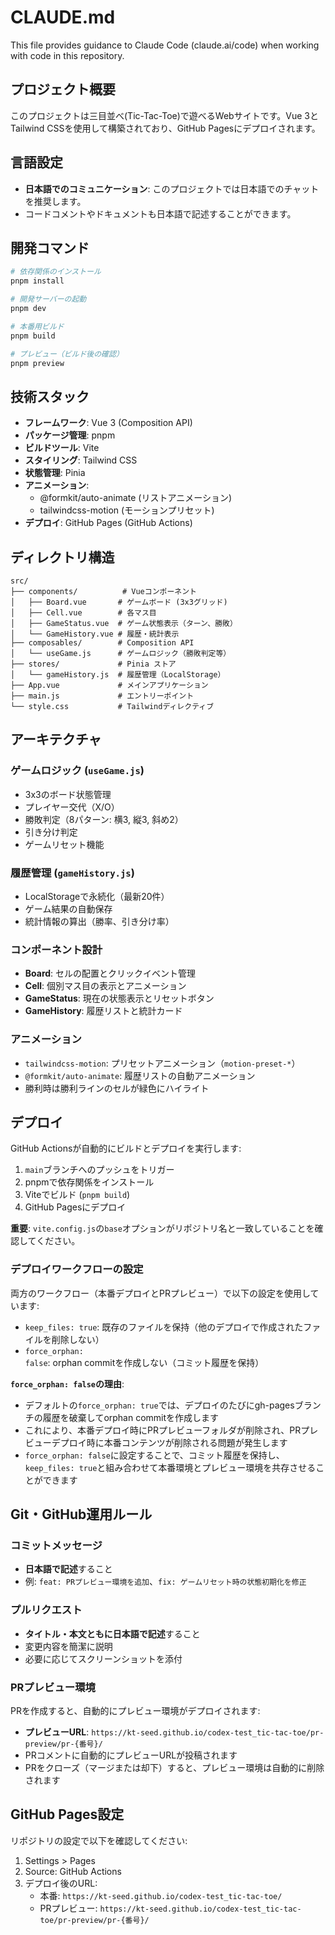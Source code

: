 # CLAUDE.md

This file provides guidance to Claude Code (claude.ai/code) when working with code in this repository.

## プロジェクト概要

このプロジェクトは三目並べ(Tic-Tac-Toe)で遊べるWebサイトです。Vue 3とTailwind CSSを使用して構築されており、GitHub Pagesにデプロイされます。

## 言語設定

- **日本語でのコミュニケーション**: このプロジェクトでは日本語でのチャットを推奨します。
- コードコメントやドキュメントも日本語で記述することができます。

## 開発コマンド

```bash
# 依存関係のインストール
pnpm install

# 開発サーバーの起動
pnpm dev

# 本番用ビルド
pnpm build

# プレビュー（ビルド後の確認）
pnpm preview
```

## 技術スタック

- **フレームワーク**: Vue 3 (Composition API)
- **パッケージ管理**: pnpm
- **ビルドツール**: Vite
- **スタイリング**: Tailwind CSS
- **状態管理**: Pinia
- **アニメーション**:
  - @formkit/auto-animate (リストアニメーション)
  - tailwindcss-motion (モーションプリセット)
- **デプロイ**: GitHub Pages (GitHub Actions)

## ディレクトリ構造

```
src/
├── components/          # Vueコンポーネント
│   ├── Board.vue       # ゲームボード (3x3グリッド)
│   ├── Cell.vue        # 各マス目
│   ├── GameStatus.vue  # ゲーム状態表示（ターン、勝敗）
│   └── GameHistory.vue # 履歴・統計表示
├── composables/        # Composition API
│   └── useGame.js      # ゲームロジック（勝敗判定等）
├── stores/             # Pinia ストア
│   └── gameHistory.js  # 履歴管理（LocalStorage）
├── App.vue             # メインアプリケーション
├── main.js             # エントリーポイント
└── style.css           # Tailwindディレクティブ
```

## アーキテクチャ

### ゲームロジック (`useGame.js`)

- 3x3のボード状態管理
- プレイヤー交代（X/O）
- 勝敗判定（8パターン: 横3, 縦3, 斜め2）
- 引き分け判定
- ゲームリセット機能

### 履歴管理 (`gameHistory.js`)

- LocalStorageで永続化（最新20件）
- ゲーム結果の自動保存
- 統計情報の算出（勝率、引き分け率）

### コンポーネント設計

- **Board**: セルの配置とクリックイベント管理
- **Cell**: 個別マス目の表示とアニメーション
- **GameStatus**: 現在の状態表示とリセットボタン
- **GameHistory**: 履歴リストと統計カード

### アニメーション

- `tailwindcss-motion`: プリセットアニメーション（`motion-preset-*`）
- `@formkit/auto-animate`: 履歴リストの自動アニメーション
- 勝利時は勝利ラインのセルが緑色にハイライト

## デプロイ

GitHub Actionsが自動的にビルドとデプロイを実行します:

1. `main`ブランチへのプッシュをトリガー
2. pnpmで依存関係をインストール
3. Viteでビルド (`pnpm build`)
4. GitHub Pagesにデプロイ

**重要**: `vite.config.js`の`base`オプションがリポジトリ名と一致していることを確認してください。

### デプロイワークフローの設定

両方のワークフロー（本番デプロイとPRプレビュー）で以下の設定を使用しています:

- `keep_files: true`: 既存のファイルを保持（他のデプロイで作成されたファイルを削除しない）
- `force_orphan: false`: orphan commitを作成しない（コミット履歴を保持）

**`force_orphan: false`の理由**:
- デフォルトの`force_orphan: true`では、デプロイのたびにgh-pagesブランチの履歴を破棄してorphan commitを作成します
- これにより、本番デプロイ時にPRプレビューフォルダが削除され、PRプレビューデプロイ時に本番コンテンツが削除される問題が発生します
- `force_orphan: false`に設定することで、コミット履歴を保持し、`keep_files: true`と組み合わせて本番環境とプレビュー環境を共存させることができます

## Git・GitHub運用ルール

### コミットメッセージ

- **日本語で記述**すること
- 例: `feat: PRプレビュー環境を追加`、`fix: ゲームリセット時の状態初期化を修正`

### プルリクエスト

- **タイトル・本文ともに日本語で記述**すること
- 変更内容を簡潔に説明
- 必要に応じてスクリーンショットを添付

### PRプレビュー環境

PRを作成すると、自動的にプレビュー環境がデプロイされます:

- **プレビューURL**: `https://kt-seed.github.io/codex-test_tic-tac-toe/pr-preview/pr-{番号}/`
- PRコメントに自動的にプレビューURLが投稿されます
- PRをクローズ（マージまたは却下）すると、プレビュー環境は自動的に削除されます

## GitHub Pages設定

リポジトリの設定で以下を確認してください:

1. Settings > Pages
2. Source: GitHub Actions
3. デプロイ後のURL:
   - 本番: `https://kt-seed.github.io/codex-test_tic-tac-toe/`
   - PRプレビュー: `https://kt-seed.github.io/codex-test_tic-tac-toe/pr-preview/pr-{番号}/`
